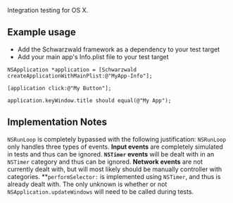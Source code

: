 Integration testing for OS X.

## Example usage

 - Add the Schwarzwald framework as a dependency to your test target
 - Add your main app's Info.plist file to your test target

```objc
NSApplication *application = [Schwarzwald createApplicationWithMainPlist:@"MyApp-Info"];

[application click:@"My Button"];

application.keyWindow.title should equal(@"My App");
```

## Implementation Notes

`NSRunLoop` is completely bypassed with the following justification:
`NSRunLoop` only handles three types of events.  **Input events** are
completely simulated in tests and thus can be ignored.  **`NSTimer` events**
will be dealt with in an `NSTimer` category and thus can be ignored.  **Network
events** are not currently dealt with, but will most likely should be manually
controller with categories.  **`performSelector:` is implemented using
`NSTimer`, and thus is already dealt with.  The only unknown is whether or not
`NSApplication.updateWindows` will need to be called during tests.
